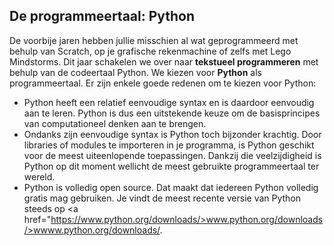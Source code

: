 ## De programmeertaal: Python

De voorbije jaren hebben jullie misschien al wat geprogrammeerd met behulp van Scratch, op je grafische rekenmachine of zelfs met Lego Mindstorms. Dit jaar schakelen we over naar **tekstueel programmeren** met behulp van de codeertaal Python. We kiezen voor **Python** als programmeertaal. Er zijn enkele goede redenen om te kiezen voor Python:

* Python heeft een relatief eenvoudige syntax en is daardoor eenvoudig aan te leren. Python is dus een uitstekende keuze om de basisprincipes van computationeel denken aan te brengen.
* Ondanks zijn eenvoudige syntax is Python toch bijzonder krachtig. Door libraries of modules te importeren in je programma, is Python geschikt voor de meest uiteenlopende toepassingen. Dankzij die veelzijdigheid is Python op dit moment wellicht de meest gebruikte programmeertaal ter wereld.
* Python is volledig open source. Dat maakt dat iedereen Python volledig gratis mag gebruiken. Je vindt de meest recente versie van Python steeds op <a href="https://www.python.org/downloads/>www.python.org/downloads/>wwww.python.org/downloads/</a>.

